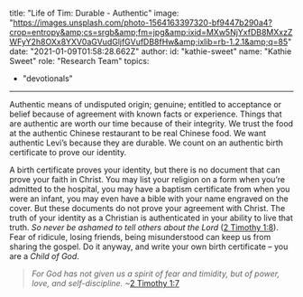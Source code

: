 title: "Life of Tim: Durable - Authentic"
image: "https://images.unsplash.com/photo-1564163397320-bf9447b290a4?crop=entropy&amp;cs=srgb&amp;fm=jpg&amp;ixid=MXw5NjYxfDB8MXxzZWFyY2h8OXx8YXV0aGVudGljfGVufDB8fHw&amp;ixlib=rb-1.2.1&amp;q=85"
date: "2021-01-09T01:58:28.662Z"
author:
  id: "kathie-sweet"
  name: "Kathie Sweet"
  role: "Research Team"
topics:
  - "devotionals"
---
Authentic means of undisputed origin; genuine; entitled to acceptance or belief because of agreement with known facts or experience.  Things that are authentic are worth our time because of their integrity.  We trust the food at the authentic Chinese restaurant to be real Chinese food.  We want authentic Levi’s because they are durable.  We count on an authentic birth certificate to prove our identity.

A birth certificate proves your identity, but there is no document that can prove your faith in Christ.  You may list your religion on a form when you’re admitted to the hospital, you may have a baptism certificate from when you were an infant, you may even have a bible with your name engraved on the cover.  But these documents do not prove your agreement with Christ.  The truth of your identity as a Christian is authenticated in your ability to live that truth.  _So never be ashamed to tell others about the Lord_ ([2 Timothy 1:8][1]).  Fear of ridicule, losing friends, being misunderstood can keep us from sharing the gospel.  Do it anyway, and write your own birth certificate – you are a _Child of God_.

>_For God has not given us a spirit of fear and timidity, but of power, love, and self-discipline._ ~[2 Timothy 1:7][2]

[1]: [https://www.biblegateway.com/passage/?search=2+Timothy+1%3A8&version=NLT]
[2]: [https://www.biblegateway.com/passage/?search=2+Timothy+1%3A7&version=NLT]
